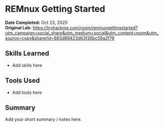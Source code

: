 # REMnux Getting Started

**Date Completed:** Oct 23, 2025  
**Original Lab:** https://tryhackme.com/room/remnuxgettingstarted?utm_campaign=social_share&utm_medium=social&utm_content=room&utm_source=copy&sharerId=683d89423d63f26bc59a2f79

## Skills Learned
- Add skills here

## Tools Used
- Add tools here

## Summary
Add your short summary / notes here.
